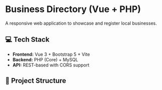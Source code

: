 # Business Directory (Vue + PHP)

A responsive web application to showcase and register local businesses.

## 💻 Tech Stack
- **Frontend:** Vue 3 + Bootstrap 5 + Vite
- **Backend:** PHP (Core) + MySQL
- **API:** REST-based with CORS support

## 📂 Project Structure
